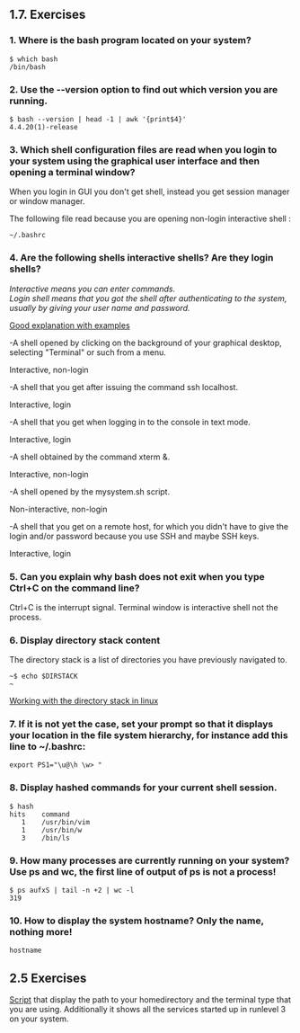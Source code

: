 ## 1.7. Exercises

### 1. Where is the bash program located on your system?

```console
$ which bash
/bin/bash
```

### 2. Use the --version option to find out which version you are running.

```console
$ bash --version | head -1 | awk '{print$4}'
4.4.20(1)-release
```

### 3. Which shell configuration files are read when you login to your system using the graphical user interface and then opening a terminal window?

When you login in GUI you don't get shell, instead you get session manager or window manager.

The following file read because you are opening non-login interactive shell :

```
~/.bashrc
```

### 4.  Are the following shells interactive shells? Are they login shells?

*Interactive means you can enter commands.  
Login shell means that you got the shell after authenticating to the system, usually by giving your user name and password.*

[Good explanation with examples](https://unix.stackexchange.com/questions/38175/difference-between-login-shell-and-non-login-shell)

-A shell opened by clicking on the background of your graphical desktop, selecting "Terminal" or such from a menu.

Interactive, non-login

-A shell that you get after issuing the command ssh localhost.

Interactive, login

-A shell that you get when logging in to the console in text mode.

Interactive, login

-A shell obtained by the command xterm &.

Interactive, non-login

-A shell opened by the mysystem.sh script.

Non-interactive, non-login

-A shell that you get on a remote host, for which you didn't have to give the login and/or password because you use SSH and maybe SSH keys.

Interactive, login

### 5. Can you explain why bash does not exit when you type Ctrl+C on the command line?

Ctrl+C is the interrupt signal. Terminal window is interactive shell not the process.

### 6. Display directory stack content  

The directory stack is a list of directories you have previously navigated to.

```console
~$ echo $DIRSTACK
~
```
[Working with the directory stack in linux](https://www.putorius.net/pushd-popd-linux.html)

### 7. If it is not yet the case, set your prompt so that it displays your location in the file system hierarchy, for instance add this line to ~/.bashrc:

```
export PS1="\u@\h \w> "
```
### 8. Display hashed commands for your current shell session.

```console
$ hash
hits	command
   1	/usr/bin/vim
   1	/usr/bin/w
   3	/bin/ls
```

### 9. How many processes are currently running on your system? Use ps and wc, the first line of output of ps is not a process!

```console
$ ps aufxS | tail -n +2 | wc -l
319
```

### 10. How to display the system hostname? Only the name, nothing more!

```console
hostname
```

## 2.5 Exercises

[Script](https://github.com/newbradb/bash_beginners/blob/main/script1.sh) that display the path to your homedirectory and the terminal type that you are using.
Additionally it shows all the services started up in runlevel 3 on your system.


